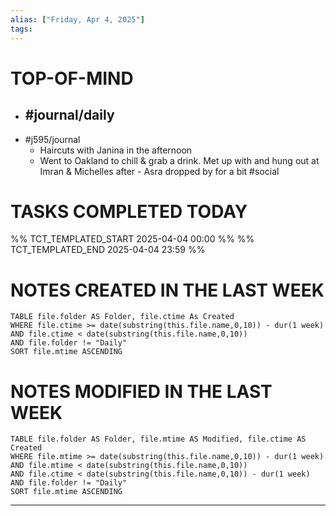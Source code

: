 ```yaml
---
alias: ["Friday, Apr 4, 2025"]
tags: 
---
```

# TOP-OF-MIND
- #journal/daily 
	- 
- #j595/journal 
	- Haircuts with Janina in the afternoon
	- Went to Oakland to chill & grab a drink. Met up with and hung out at Imran & Michelles after - Asra dropped by for a bit #social 

# TASKS COMPLETED TODAY
%% TCT_TEMPLATED_START 2025-04-04 00:00 %%
%% TCT_TEMPLATED_END 2025-04-04 23:59 %%



# NOTES CREATED IN THE LAST WEEK
``` dataview
TABLE file.folder AS Folder, file.ctime As Created
WHERE file.ctime >= date(substring(this.file.name,0,10)) - dur(1 week) 
AND file.ctime < date(substring(this.file.name,0,10)) 
AND file.folder != "Daily"
SORT file.mtime ASCENDING
```

# NOTES MODIFIED IN THE LAST WEEK
``` dataview
TABLE file.folder AS Folder, file.mtime AS Modified, file.ctime AS Created
WHERE file.mtime >= date(substring(this.file.name,0,10)) - dur(1 week)
AND file.mtime < date(substring(this.file.name,0,10))
AND file.ctime < date(substring(this.file.name,0,10)) - dur(1 week)
AND file.folder != "Daily"
SORT file.mtime ASCENDING
```
---
